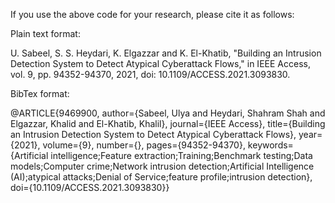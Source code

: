 If you use the above code for your research, please cite it as follows:

Plain text format:

U. Sabeel, S. S. Heydari, K. Elgazzar and K. El-Khatib, "Building an Intrusion Detection System to Detect Atypical Cyberattack Flows," in IEEE Access, vol. 9, pp. 94352-94370, 2021, doi: 10.1109/ACCESS.2021.3093830. 


BibTex format:

@ARTICLE{9469900,
  author={Sabeel, Ulya and Heydari, Shahram Shah and Elgazzar, Khalid and El-Khatib, Khalil},
  journal={IEEE Access}, 
  title={Building an Intrusion Detection System to Detect Atypical Cyberattack Flows}, 
  year={2021},
  volume={9},
  number={},
  pages={94352-94370},
  keywords={Artificial intelligence;Feature extraction;Training;Benchmark testing;Data models;Computer crime;Network intrusion detection;Artificial Intelligence (AI);atypical attacks;Denial of Service;feature profile;intrusion detection},
  doi={10.1109/ACCESS.2021.3093830}}



